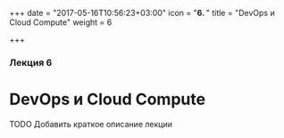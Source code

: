 +++
date = "2017-05-16T10:56:23+03:00"
icon = "<b>6. </b>"
title = "DevOps и Cloud Compute"
weight = 6

+++

### Лекция 6

# DevOps и Cloud Compute

TODO Добaвить краткое описание лекции